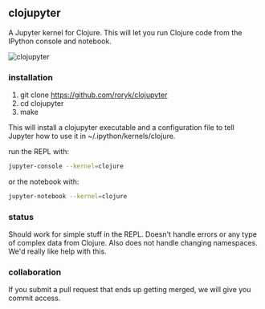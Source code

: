 ## clojupyter
A Jupyter kernel for Clojure. This will let you run Clojure code from the
IPython console and notebook.

![clojupyter](https://raw.github.com/roryk/clojupyter/master/images/demo.gif)

### installation

1. git clone https://github.com/roryk/clojupyter
2. cd clojupyter
3. make

This will install a clojupyter executable and a configuration file to tell
Jupyter how to use it in ~/.ipython/kernels/clojure.

run the REPL with:

```bash
jupyter-console --kernel=clojure
```

or the notebook with:

```bash
jupyter-notebook --kernel=clojure
```

### status
Should work for simple stuff in the REPL. Doesn't handle errors or any type
of complex data from Clojure. Also does not handle changing namespaces. We'd really like help with this.

### collaboration
If you submit a pull request that ends up getting merged, we will give you commit access.
